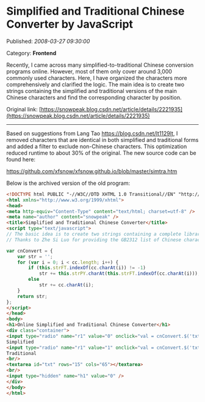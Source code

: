 # Simplified and Traditional Chinese Converter by JavaScript

Published: *2008-03-27 09:30:00*

Category: __Frontend__

Recently, I came across many simplified-to-traditional Chinese conversion programs online. However, most of them only cover around 3,000 commonly used characters. Here, I have organized the characters more comprehensively and clarified the logic. The main idea is to create two strings containing the simplified and traditional versions of the main Chinese characters and find the corresponding character by position.

Original link: [https://snowpeak.blog.csdn.net/article/details/2221935](https://snowpeak.blog.csdn.net/article/details/2221935)

---------

Based on suggestions from Lang Tao <https://blog.csdn.net/lt1129lt>, I removed characters that are identical in both simplified and traditional forms and added a filter to exclude non-Chinese characters. This optimization reduced runtime to about 30% of the original. The new source code can be found here:

<https://github.com/xfsnow/xfsnow.github.io/blob/master/simtra.htm>

Below is the archived version of the old program:

```html
<!DOCTYPE html PUBLIC "-//W3C//DTD XHTML 1.0 Transitional//EN" "http://www.w3.org/TR/xhtml1/DTD/xhtml1-transitional.dtd">
<html xmlns="http://www.w3.org/1999/xhtml">
<head>
<meta http-equiv="Content-Type" content="text/html; charset=utf-8" />
<meta name="author" content="snowpeak" />
<title>Simplified and Traditional Chinese Converter</title>
<script type="text/javascript">
// The basic idea is to create two strings containing a complete library of simplified and corresponding traditional characters, and find the match by position.
// Thanks to Zhe Si Luo for providing the GB2312 list of Chinese characters <http://www.chinadiy.net/bbs/196761p1p1>

var cnConvert = {
    var str = '';
    for (var i = 0; i < cc.length; i++) {
        if (this.strFT.indexOf(cc.charAt(i)) != -1)
            str += this.strPY.charAt(this.strFT.indexOf(cc.charAt(i)));
        else
            str += cc.charAt(i);
    }
    return str;
};
</script>
</head>
<body>
<h1>Online Simplified and Traditional Chinese Converter</h1>
<div class="container">
<input type="radio" name="r1" value="0" onclick="val = cnConvert.$('txt');val.value=cnConvert.tra2sim(val.value)" checked="checked" />
Simplified
<input type="radio" name="r1" value="1" onclick="val = cnConvert.$('txt');val.value=cnConvert.sim2tra(val.value)" />
Traditional
<br/>
<textarea id="txt" rows="15" cols="65"></textarea>
<br/>
<input type="hidden" name="h1" value="0" />
</div>
</body>
</html>
```

